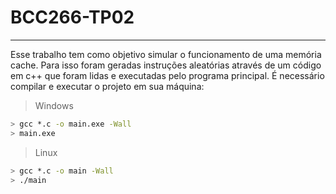 # BCC266-TP02
---

Esse trabalho tem como objetivo simular o funcionamento de uma memória cache. Para isso foram geradas instruções aleatórias através de um código em c++ que foram lidas e executadas pelo programa principal. É necessário compilar e executar o projeto em sua máquina:

> Windows
```bash
> gcc *.c -o main.exe -Wall
> main.exe
```

> Linux
```bash
> gcc *.c -o main -Wall
> ./main
```
